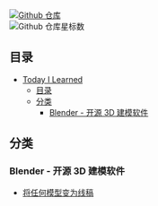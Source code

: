 <div class="sheild-card">
  <div>
    <a href="">
      <img src="https://img.shields.io/badge/Github-%E4%BB%93%E5%BA%93-green
" alt="Github 仓库"/>
    </a>
  </div>
  <div>
    <img src="https://img.shields.io/github/stars/maodaisuki/til" alt="Github 仓库星标数"/>
  </div>
</div>


## 目录

- [Today I Learned](#today-i-learned)
  - [目录](#目录)
  - [分类](#分类)
    * [Blender - 开源 3D 建模软件](#blender)

## 分类

<h3 id='blender'>Blender - 开源 3D 建模软件</h3>

- [将任何模型变为线稿](blender/blender-line.md)

